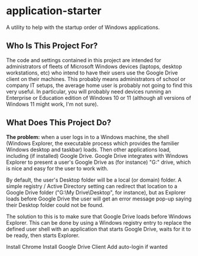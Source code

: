 # application-starter
A utility to help with the startup order of Windows applications.

## Who Is This Project For?
The code and settings contained in this project are intended for administrators of fleets of Microsoft Windows devices (laptops, desktop workstations, etc) who intend to have their users use the Google Drive client on their machines. This probably means administrators of school or company IT setups, the average home user is probably not going to find this very useful. In particular, you will probably need devices running an Enterprise or Education edition of Windows 10 or 11 (although all versions of Windows 11 might work, I'm not sure).

## What Does This Project Do?
<strong>The problem:</strong> when a user logs in to a Windows machine, the shell (Windows Explorer, the executable process which provides the familier Windows desktop and taskbar) loads. Then other applications load, including (if installed) Google Drive. Google Drive integrates with Windows Explorer to present a user's Google Drive as (for instance) "G:" drive, which is nice and easy for the user to work with.

By default, the user's Desktop folder will be a local (or domain) folder. A simple registry / Active Directory setting can redirect that location to a Google Drive folder ("G:\My Drive\Desktop", for instance), but as Explorer loads before Google Drive the user will get an error message pop-up saying their Desktop folder could not be found.

The solution to this is to make sure that Google Drive loads before Windows Explorer. This can be done by using a Windows registry entry to replace the defined user shell with an application that starts Google Drive, waits for it to be ready, then starts Explorer.

Install Chrome
Install Google Drive Client
Add auto-login if wanted
